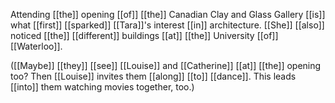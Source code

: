 Attending [[the]] opening [[of]] [[the]] Canadian Clay and Glass Gallery [[is]] what [[first]] [[sparked]] [[Tara]]'s interest [[in]] architecture. [[She]] [[also]] noticed [[the]] [[different]] buildings [[at]] [[the]] University [[of]] [[Waterloo]].  
  
([[Maybe]] [[they]] [[see]] [[Louise]] and [[Catherine]] [[at]] [[the]] opening too? Then [[Louise]] invites them [[along]] [[to]] [[dance]]. This leads [[into]] them watching movies together, too.)  